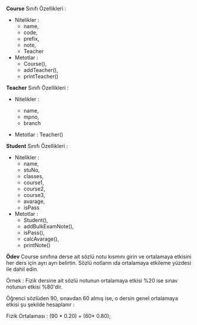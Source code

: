 **Course** Sınıfı Özellikleri :
- Nitelikler : 
    * name,
    * code,
    * prefix,
    * note,
    * Teacher
- Metotlar : 
    * Course(), 
    * addTeacher(), 
    * printTeacher()


**Teacher** Sınıfı Özellikleri :
- Nitelikler : 
    * name,
    * mpno,
    * branch

- Metotlar :  Teacher()


**Student** Sınıfı Özellikleri :
- Nitelikler : 
    * name,
    * stuNo,
    * classes,
    * course1,
    * course2,
    * course3,
    * avarage,
    * isPass 
- Metotlar : 
    * Student(),
    * addBulkExamNote(),
    * isPass(),
    * calcAvarage(),
    * printNote()


**Ödev**
Course sınıfına derse ait sözlü notu kısmını girin ve ortalamaya etkisini her ders için ayrı ayrı belirtin. Sözlü notların ıda ortalamaya etkileme yüzdesi ile dahil edin.

Örnek : Fizik dersine ait sözlü notunun ortalamaya etkisi %20 ise sınav notunun etkisi %80'dir.

Öğrenci sözlüden 90, sınavdan 60 almış ise, o dersin genel ortalamaya etkisi şu şekilde hesaplanır :

Fizik Ortalaması : (90 * 0.20) + (60* 0.80);